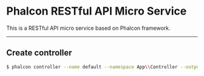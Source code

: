 # Phalcon RESTful API Micro Service 

This is a RESTful API micro service based on Phalcon framework.

***

## Create controller

```bash
$ phalcon controller --name default --namespace App\\Controller --output=./src/controllers --force
```
